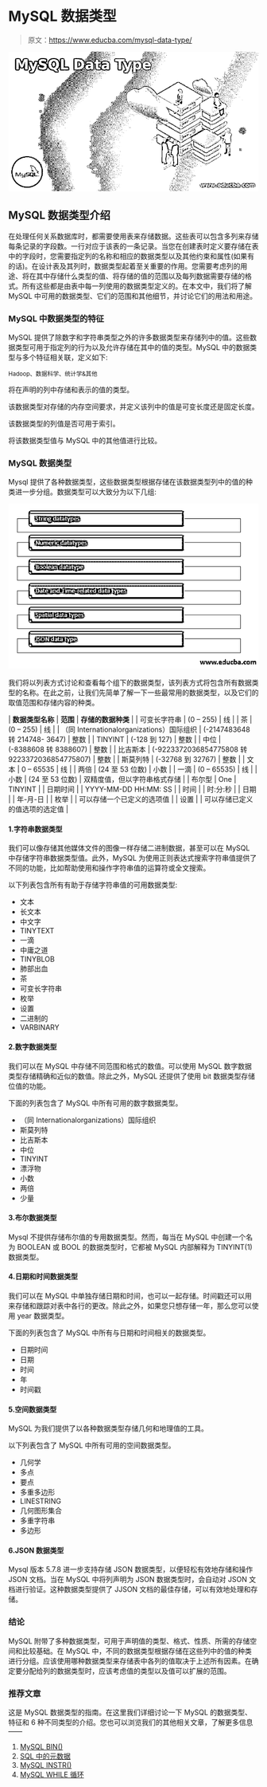 # MySQL 数据类型

> 原文：<https://www.educba.com/mysql-data-type/>

![MySQL Data Type](img/466c096cd0a55320cd541a866a6a3512.png)



## MySQL 数据类型介绍

在处理任何关系数据库时，都需要使用表来存储数据。这些表可以包含多列来存储每条记录的字段数。一行对应于该表的一条记录。当您在创建表时定义要存储在表中的字段时，您需要指定列的名称和相应的数据类型以及其他约束和属性(如果有的话)。在设计表及其列时，数据类型起着至关重要的作用。您需要考虑列的用途、将在其中存储什么类型的值、将存储的值的范围以及每列数据需要存储的格式。所有这些都是由表中每一列使用的数据类型定义的。在本文中，我们将了解 MySQL 中可用的数据类型、它们的范围和其他细节，并讨论它们的用法和用途。

### MySQL 中数据类型的特征

MySQL 提供了除数字和字符串类型之外的许多数据类型来存储列中的值。这些数据类型可用于指定列的行为以及允许存储在其中的值的类型。MySQL 中的数据类型与多个特征相关联，定义如下:

<small>Hadoop、数据科学、统计学&其他</small>

将在声明的列中存储和表示的值的类型。

该数据类型对存储的内存空间要求，并定义该列中的值是可变长度还是固定长度。

该数据类型的列值是否可用于索引。

将该数据类型值与 MySQL 中的其他值进行比较。

### MySQL 数据类型

Mysql 提供了各种数据类型，这些数据类型根据存储在该数据类型列中的值的种类进一步分组。数据类型可以大致分为以下几组:

![Datatypes in MySQL](img/3a434144577bf91762ab5c1cde8a292f.png)



我们将以列表方式讨论和查看每个组下的数据类型，该列表方式将包含所有数据类型的名称。在此之前，让我们先简单了解一下一些最常用的数据类型，以及它们的取值范围和存储内容的种类。

| **数据类型名称** | **范围** | **存储的数据种类** |
| 可变长字符串 | (0 – 255) | 线 |
| 茶 | (0 – 255) | 线 |
| （同 Internationalorganizations）国际组织 | (-2147483648 转 214748- 3647) | 整数 |
| TINYINT | (-128 到 127) | 整数 |
| 中位 | (-8388608 转 8388607) | 整数 |
| 比吉斯本 | (-9223372036854775808 转 9223372036854775807) | 整数 |
| 斯莫列特 | (-32768 到 32767) | 整数 |
| 文本 | 0 – 65535 | 线 |
| 两倍 | (24 至 53 位数) | 小数 |
| 一滴 | (0 – 65535) | 线 |
| 小数 | (24 至 53 位数) | 双精度值，但以字符串格式存储 |
| 布尔型 | One | TINYINT |
| 日期时间 |  | YYYY-MM-DD HH:MM: SS |
| 时间 |  | 时:分:秒 |
| 日期 |  | 年-月-日 |
| 枚举 |  | 可以存储一个已定义的选项值 |
| 设置 |  | 可以存储已定义的值选项的选定值 |

#### 1.字符串数据类型

我们可以像存储其他媒体文件的图像一样存储二进制数据，甚至可以在 MySQL 中存储字符串数据类型值。此外，MySQL 为使用正则表达式搜索字符串值提供了不同的功能，比如帮助使用和操作字符串值的运算符或全文搜索。

以下列表包含所有有助于存储字符串值的可用数据类型:

*   文本
*   长文本
*   中文字
*   TINYTEXT
*   一滴
*   中庸之道
*   TINYBLOB
*   肺部出血
*   茶
*   可变长字符串
*   枚举
*   设置
*   二进制的
*   VARBINARY

#### 2.数字数据类型

我们可以在 MySQL 中存储不同范围和格式的数值。可以使用 MySQL 数字数据类型存储精确和近似的数值。除此之外，MySQL 还提供了使用 bit 数据类型存储位值的功能。

下面的列表包含了 MySQL 中所有可用的数字数据类型。

*   （同 Internationalorganizations）国际组织
*   斯莫列特
*   比吉斯本
*   中位
*   TINYINT
*   漂浮物
*   小数
*   两倍
*   少量

#### 3.布尔数据类型

Mysql 不提供存储布尔值的专用数据类型。然而，每当在 MySQL 中创建一个名为 BOOLEAN 或 BOOL 的数据类型时，它都被 MySQL 内部解释为 TINYINT(1)数据类型。

#### 4.日期和时间数据类型

我们可以在 MySQL 中单独存储日期和时间，也可以一起存储。时间戳还可以用来存储和跟踪对表中各行的更改。除此之外，如果您只想存储一年，那么您可以使用 year 数据类型。

下面的列表包含了 MySQL 中所有与日期和时间相关的数据类型。

*   日期时间
*   日期
*   时间
*   年
*   时间戳

#### 5.空间数据类型

MySQL 为我们提供了以各种数据类型存储几何和地理值的工具。

以下列表包含了 MySQL 中所有可用的空间数据类型。

*   几何学
*   多点
*   要点
*   多重多边形
*   LINESTRING
*   几何图形集合
*   多重字符串
*   多边形

#### 6.JSON 数据类型

Mysql 版本 5.7.8 进一步支持存储 JSON 数据类型，以便轻松有效地存储和操作 JSON 文档。当在 MySQL 中将列声明为 JSON 数据类型时，会自动对 JSON 文档进行验证。这种数据类型提供了 JJSON 文档的最佳存储，可以有效地处理和存储。

### 结论

MySQL 附带了多种数据类型，可用于声明值的类型、格式、性质、所需的存储空间和比较基础。在 MySQL 中，不同的数据类型根据存储在这些列中的值的种类进行分组。应该使用哪种数据类型来存储表中各列的值取决于上述所有因素。在确定要分配给列的数据类型时，应该考虑值的类型以及值可以扩展的范围。

### 推荐文章

这是 MySQL 数据类型的指南。在这里我们详细讨论一下 MySQL 的数据类型、特征和 6 种不同类型的介绍。您也可以浏览我们的其他相关文章，了解更多信息——

1.  [MySQL BIN()](https://www.educba.com/mysql-bin/)
2.  [SQL 中的元数据](https://www.educba.com/metadata-in-sql/)
3.  [MySQL INSTR()](https://www.educba.com/mysql-instr/)
4.  [MySQL WHILE 循环](https://www.educba.com/mysql-while-loop/)





